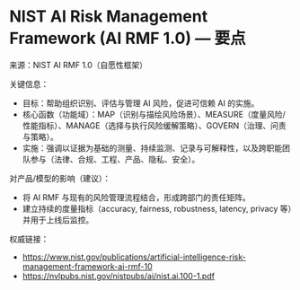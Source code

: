 # NIST AI Risk Management Framework (AI RMF 1.0) — 要点

来源：NIST AI RMF 1.0（自愿性框架）

关键信息：

- 目标：帮助组织识别、评估与管理 AI 风险，促进可信赖 AI 的实施。
- 核心函数（功能域）：MAP（识别与描绘风险场景）、MEASURE（度量风险/性能指标）、MANAGE（选择与执行风险缓解策略）、GOVERN（治理、问责与策略）。
- 实施：强调以证据为基础的测量、持续监测、记录与可解释性，以及跨职能团队参与（法律、合规、工程、产品、隐私、安全）。

对产品/模型的影响（建议）：

- 将 AI RMF 与现有的风险管理流程结合，形成跨部门的责任矩阵。
- 建立持续的度量指标（accuracy, fairness, robustness, latency, privacy 等）并用于上线后监控。

权威链接：
- https://www.nist.gov/publications/artificial-intelligence-risk-management-framework-ai-rmf-10
- https://nvlpubs.nist.gov/nistpubs/ai/nist.ai.100-1.pdf
